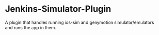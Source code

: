 # Jenkins-Simulator-Plugin
A plugin that handles running ios-sim and genymotion simulator/emulators and runs the app in them.
